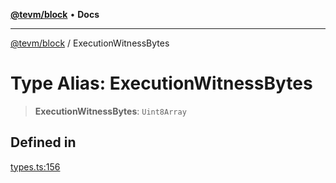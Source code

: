 [**@tevm/block**](../README.md) • **Docs**

***

[@tevm/block](../globals.md) / ExecutionWitnessBytes

# Type Alias: ExecutionWitnessBytes

> **ExecutionWitnessBytes**: `Uint8Array`

## Defined in

[types.ts:156](https://github.com/evmts/tevm-monorepo/blob/main/packages/block/src/types.ts#L156)
